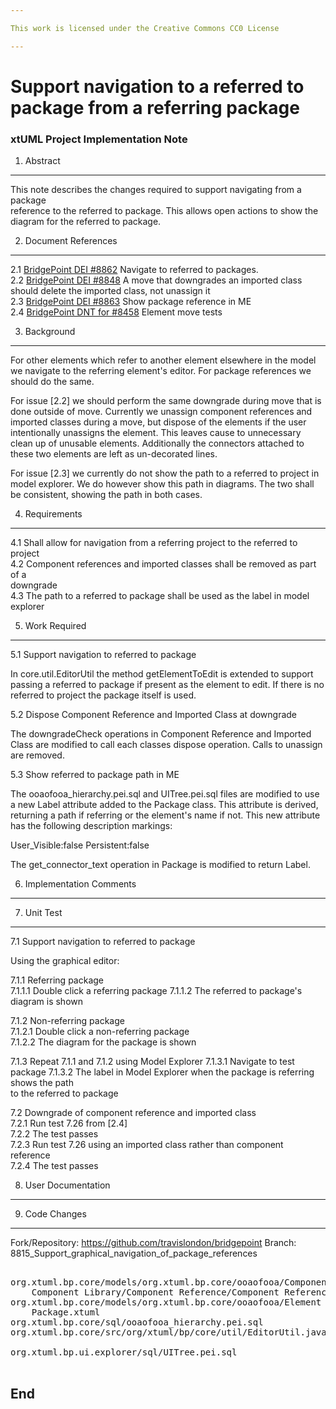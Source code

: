 ```yaml
---

This work is licensed under the Creative Commons CC0 License

---
```


# Support navigation to a referred to package from a referring package
### xtUML Project Implementation Note

1. Abstract
-----------
This note describes the changes required to support navigating from a package    
reference to the referred to package.  This allows open actions to show the
diagram for the referred to package.

2. Document References
----------------------
<a id="2.1"></a>2.1 [BridgePoint DEI #8862](https://support.onefact.net/issues/8862) Navigate to referred to packages.   
<a id="2.2"></a>2.2 [BridgePoint DEI #8848](https://support.onefact.net/issues/8848) A move that downgrades an imported class should delete the imported class, not unassign it  
<a id="2.3"></a>2.3 [BridgePoint DEI #8863](https://support.onefact.net/issues/8863) Show package reference in ME  
<a id="2.3"></a>2.4 [BridgePoint DNT for #8458](https://github.com/xtuml/bridgepoint/blob/master/doc-bridgepoint/notes/8458_model_element_move_tests/8458_Model_Element_Move_Tests.dnt.md) Element move tests   

3. Background
-------------
For other elements which refer to another element elsewhere in the model we
navigate to the referring element's editor.  For package references we should do
the same.

For issue [2.2] we should perform the same downgrade during move that is done
outside of move.  Currently we unassign component references and imported
classes during a move, but dispose of the elements if the user intentionally
unassigns the element.  This leaves cause to unnecessary clean up of unusable
elements.  Additionally the connectors attached to these two elements are left
as un-decorated lines.

For issue [2.3] we currently do not show the path to a referred to project in
model explorer.  We do however show this path in diagrams.  The two shall be
consistent, showing the path in both cases.

4. Requirements
---------------
4.1 Shall allow for navigation from a referring project to the referred to   
    project  
4.2 Component references and imported classes shall be removed as part of a   
    downgrade   
4.3 The path to a referred to package shall be used as the label in model   
    explorer   

5. Work Required
----------------
5.1 Support navigation to referred to package

In core.util.EditorUtil the method getElementToEdit is extended to support
passing a referred to package if present as the element to edit.  If there is no
referred to project the package itself is used.

5.2 Dispose Component Reference and Imported Class at downgrade   

The downgradeCheck operations in Component Reference and Imported Class are
modified to call each classes dispose operation.  Calls to unassign are removed.

5.3 Show referred to package path in ME

The ooaofooa_hierarchy.pei.sql and UITree.pei.sql files are modified to use a
new Label attribute added to the Package class.  This attribute is derived,
returning a path if referring or the element's name if not.  This new attribute   
has the following description markings:

User_Visible:false
Persistent:false
  
The get_connector_text operation in Package is modified to return Label.

6. Implementation Comments
--------------------------

7. Unit Test
------------
7.1 Support navigation to referred to package   

Using the graphical editor:   

7.1.1 Referring package     
7.1.1.1 Double click a referring package
7.1.1.2 The referred to package's diagram is shown   

7.1.2 Non-referring package   
7.1.2.1 Double click a non-referring package   
7.1.2.2 The diagram for the package is shown   

7.1.3 Repeat 7.1.1 and 7.1.2 using Model Explorer
7.1.3.1 Navigate to test package
7.1.3.2 The label in Model Explorer when the package is referring shows the path   
        to the referred to package      

7.2 Downgrade of component reference and imported class   
7.2.1 Run test 7.26 from [2.4]   
7.2.2 The test passes   
7.2.3 Run test 7.26 using an imported class rather than component reference   
7.2.4 The test passes   

8. User Documentation
---------------------

9. Code Changes
---------------
Fork/Repository: https://github.com/travislondon/bridgepoint
Branch: 8815_Support_graphical_navigation_of_package_references   

<pre>

org.xtuml.bp.core/models/org.xtuml.bp.core/ooaofooa/Component/
    Component Library/Component Reference/Component Reference.xtuml
org.xtuml.bp.core/models/org.xtuml.bp.core/ooaofooa/Element Packaging/Package/
    Package.xtuml
org.xtuml.bp.core/sql/ooaofooa_hierarchy.pei.sql
org.xtuml.bp.core/src/org/xtuml/bp/core/util/EditorUtil.java

org.xtuml.bp.ui.explorer/sql/UITree.pei.sql

</pre>

End
---


